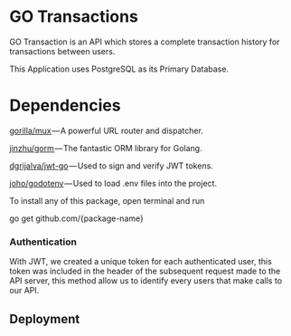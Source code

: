 # GO Transactions

GO Transaction is an API which stores a complete transaction history for transactions between users.

This Application uses PostgreSQL as its Primary Database.

# Dependencies
[gorilla/mux ](https://github.com/gorilla/mux)— A powerful URL router and dispatcher. 

[jinzhu/gorm ](https://github.com/jinzhu/gorm)— The fantastic ORM library for Golang.

[dgrijalva/jwt-go](https://github.com/dgrijalva/jwt-go) — Used to sign and verify JWT tokens.

[joho/godotenv](https://github.com/joho/godotenv) — Used to load .env files into the project.


To install any of this package, open terminal and run

go get github.com/{package-name}

### Authentication

With JWT, we created a unique token for each authenticated user, this token was included in the header of the subsequent request made to the API server, this method allow us to identify every users that make calls to our API. 

## Deployment




